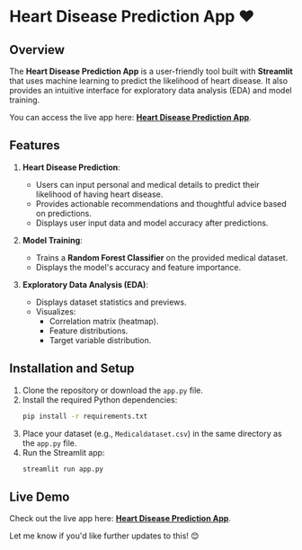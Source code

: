 # Heart Disease Prediction App ❤️

## Overview
The **Heart Disease Prediction App** is a user-friendly tool built with **Streamlit** that uses machine learning to predict the likelihood of heart disease. It also provides an intuitive interface for exploratory data analysis (EDA) and model training.

You can access the live app here: **[Heart Disease Prediction App](https://heart-analysis.streamlit.app/)**.

## Features
1. **Heart Disease Prediction**:  
   - Users can input personal and medical details to predict their likelihood of having heart disease.
   - Provides actionable recommendations and thoughtful advice based on predictions.
   - Displays user input data and model accuracy after predictions.

2. **Model Training**:  
   - Trains a **Random Forest Classifier** on the provided medical dataset.
   - Displays the model's accuracy and feature importance.

3. **Exploratory Data Analysis (EDA)**:  
   - Displays dataset statistics and previews.
   - Visualizes:
     - Correlation matrix (heatmap).
     - Feature distributions.
     - Target variable distribution.

## Installation and Setup
1. Clone the repository or download the `app.py` file.
2. Install the required Python dependencies:
   ```bash
   pip install -r requirements.txt
   ```
3. Place your dataset (e.g., `Medicaldataset.csv`) in the same directory as the `app.py` file.
4. Run the Streamlit app:
   ```bash
   streamlit run app.py
   ```

## Live Demo
Check out the live app here: **[Heart Disease Prediction App](https://heart-analysis.streamlit.app/)**.

Let me know if you'd like further updates to this! 😊
